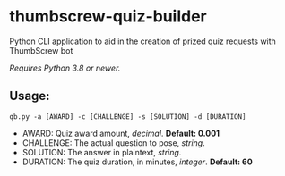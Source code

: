 # thumbscrew-quiz-builder
Python CLI application to aid in the creation of prized quiz requests with ThumbScrew bot

*Requires Python 3.8 or newer.*

## Usage: 
`qb.py -a [AWARD] -c [CHALLENGE] -s [SOLUTION] -d [DURATION]`
- AWARD: Quiz award amount, *decimal*. **Default: 0.001**
- CHALLENGE: The actual question to pose, *string*.
- SOLUTION: The answer in plaintext, *string*.
- DURATION: The quiz duration, in minutes, *integer*. **Default: 60**
